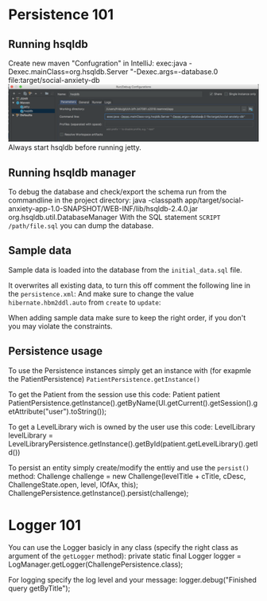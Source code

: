 # Persistence 101
## Running hsqldb
Create new maven "Confugration" in IntelliJ:
    exec:java -Dexec.mainClass=org.hsqldb.Server "-Dexec.args=-database.0 file:target/social-anxiety-db
![hsqldb configuration](hsqldb.png)
Always start hsqldb before running jetty.
## Running hsqldb manager
To debug the database and check/export the schema run from the commandline in the project directory:
    java -classpath app/target/social-anxiety-app-1.0-SNAPSHOT/WEB-INF/lib/hsqldb-2.4.0.jar org.hsqldb.util.DatabaseManager
With the SQL statement `SCRIPT /path/file.sql` you can dump the database.
## Sample data
Sample data is loaded into the database from the `initial_data.sql` file.

It overwrites all existing data, to turn this off comment the following line in the `persistence.xml`:
    <property name="hibernate.hbm2ddl.import_files" value="initial_data.sql"/>
And make sure to change the value `hibernate.hbm2ddl.auto` from `create` to `update`:
    <property name="hibernate.hbm2ddl.auto" value="update   " />

When adding sample data make sure to keep the right order, if you don't you may violate the constraints.
## Persistence usage
To use the Persistence instances simply get an instance with (for exapmle the PatientPersistence) `PatientPersistence.getInstance()`

To get the Patient from the session use this code:
    Patient patient PatientPersistence.getInstance().getByName(UI.getCurrent().getSession().getAttribute("user").toString());

To get a LevelLibrary wich is owned by the user use this code:
    LevelLibrary levelLibrary = LevelLibraryPersistence.getInstance().getById(patient.getLevelLibrary().getId())

To persist an entity simply create/modify the enttiy and use the `persist()` method:
    Challenge challenge = new Challenge(levelTitle + cTitle, cDesc, ChallengeState.open, level, lOfAx, this);
    ChallengePersistence.getInstance().persist(challenge);

# Logger 101
You can use the Logger basicly in any class (specify the right class as argument of the `getLogger` method):
    private static final Logger logger = LogManager.getLogger(ChallengePersistence.class);

For logging specify the log level and your message:
    logger.debug("Finished query getByTitle");
